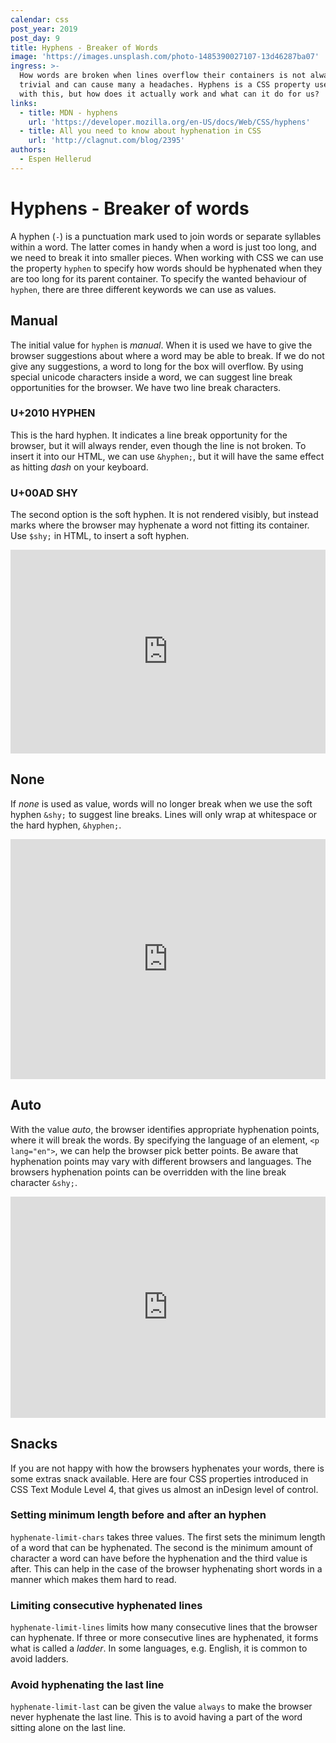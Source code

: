 ```yaml
---
calendar: css
post_year: 2019
post_day: 9
title: Hyphens - Breaker of Words
image: 'https://images.unsplash.com/photo-1485390027107-13d46287ba07'
ingress: >-
  How words are broken when lines overflow their containers is not always
  trivial and can cause many a headaches. Hyphens is a CSS property used to help
  with this, but how does it actually work and what can it do for us?
links:
  - title: MDN - hyphens
    url: 'https://developer.mozilla.org/en-US/docs/Web/CSS/hyphens'
  - title: All you need to know about hyphenation in CSS
    url: 'http://clagnut.com/blog/2395'
authors:
  - Espen Hellerud
---
```

# Hyphens - Breaker of words
A hyphen (`-`) is a punctuation mark used to join words or separate syllables within a word. The latter comes in handy when a word is just too long, and we need to break it into smaller pieces.
When working with CSS we can use the property `hyphen` to specify how words should be hyphenated when they are too long for its parent container. To specify the wanted behaviour of `hyphen`, there are three different keywords we can use as values.

## Manual
The initial value for `hyphen` is _manual_. When it is used we have to give the browser suggestions about where a word may be able to break. If we do not give any suggestions, a word to long for the box will overflow. By using special unicode characters inside a word, we can suggest line break opportunities for the browser. We have two line break characters. 

### U+2010 HYPHEN
This is the hard hyphen. It indicates a line break opportunity for the browser, but it will always render, even though the line is not broken. To insert it into our HTML, we can use `&hyphen;`, but it will have the same effect as hitting _dash_ on your keyboard. 

### U+00AD SHY
The second option is the soft hyphen. It is not rendered visibly, but instead marks where the browser may hyphenate a word not fitting its container.  Use `$shy;`  in HTML, to insert a soft hyphen.

<iframe height="326" style="width: 100%;" scrolling="no" title="hyphen: manual" src="https://codepen.io/espehel/embed/povJZqv?height=326&theme-id=default&default-tab=html,result" frameborder="no" allowtransparency="true" allowfullscreen="true">
See the Pen <a href='https://codepen.io/espehel/pen/povJZqv'>hyphen: manual</a> by Espen Hellerud
(<a href='https://codepen.io/espehel'>@espehel</a>) on <a href='https://codepen.io'>CodePen</a>.
</iframe>

## None
If _none_ is used as value, words will no longer break when we use the soft hyphen `&shy;` to suggest line breaks. Lines will only wrap at whitespace or the hard hyphen, `&hyphen;`.

<iframe height="384" style="width: 100%;" scrolling="no" title="hyphen: none" src="https://codepen.io/espehel/embed/yLyNqJW?height=265&theme-id=default&default-tab=html,result" frameborder="no" allowtransparency="true" allowfullscreen="true">
See the Pen <a href='https://codepen.io/espehel/pen/yLyNqJW'>hyphen: none</a> by Espen Hellerud
(<a href='https://codepen.io/espehel'>@espehel</a>) on <a href='https://codepen.io'>CodePen</a>.
</iframe>

## Auto
With the value _auto_,  the browser identifies appropriate hyphenation points, where it will break the words. By specifying the language of an element, `<p lang="en">`,  we can help the browser pick better points. Be aware that hyphenation points may vary with different browsers and languages. The browsers hyphenation points can be overridden with the line break character `&shy;`.

<iframe height="354" style="width: 100%;" scrolling="no" title="hyphen: auto" src="https://codepen.io/espehel/embed/gObpdKY?height=354&theme-id=default&default-tab=html,result" frameborder="no" allowtransparency="true" allowfullscreen="true">
See the Pen <a href='https://codepen.io/espehel/pen/gObpdKY'>hyphen: auto</a> by Espen Hellerud
(<a href='https://codepen.io/espehel'>@espehel</a>) on <a href='https://codepen.io'>CodePen</a>.
</iframe>

## Snacks
If you are not happy with how the browsers hyphenates your words, there is some extras snack available. Here are four CSS properties introduced in CSS Text Module Level 4, that gives us almost an inDesign level of control.

### Setting minimum length before and after an hyphen
`hyphenate-limit-chars` takes three values. The first sets the minimum length of a word that can be hyphenated. The second is the minimum amount of character a word can have before the hyphenation and the third value is after. This can help in the case of the browser hyphenating short words in a manner which makes them hard to read.

### Limiting consecutive hyphenated lines 
`hyphenate-limit-lines` limits how many consecutive lines that the browser can hyphenate. If three or more consecutive lines are hyphenated, it forms what is called a _ladder_. In some languages, e.g. English, it is common to avoid ladders.

### Avoid hyphenating the last line
`hyphenate-limit-last` can be given the value `always` to make the browser never hyphenate the last line. This is to avoid having a part of the word sitting alone on the last line.
